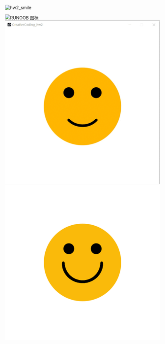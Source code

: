 ![hw2_smile](https://user-images.githubusercontent.com/71808245/140768301-e78d441b-9243-4234-95f9-1e9427671c5d.png)

![RUNOOB 图标](http://static.runoob.com/images/runoob-logo.png)
![R:1](https://github.com/dataiyang6/518030910258-Yuliangchun/blob/main/test/hw2_smile.gif)
![Rtretetertre1](https://github.com/dataiyang6/518030910258-Yuliangchun/blob/main/test/hw2_smile.png)
